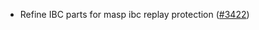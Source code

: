 - Refine IBC parts for masp ibc replay protection
  ([\#3422](https://github.com/anoma/namada/issues/3422))